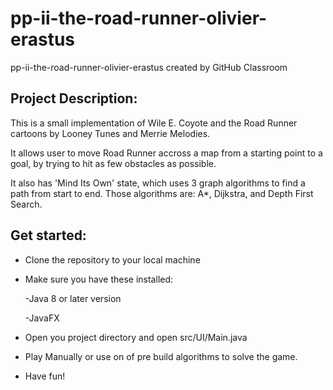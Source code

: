 # pp-ii-the-road-runner-olivier-erastus
pp-ii-the-road-runner-olivier-erastus created by GitHub Classroom

## Project Description: 

This is a small implementation of Wile E. Coyote and the Road Runner cartoons by Looney Tunes and Merrie Melodies.

It allows user to move Road Runner accross a map from a starting point to a goal, by trying to hit as few obstacles as possible.

It also has 'Mind Its Own' state, which uses 3 graph algorithms to find a path from start to end. Those algorithms are: A*, Dijkstra, and Depth First Search.

## Get started:
- Clone the repository to your local machine
- Make sure you have these installed:

  -Java 8 or later version
  
  -JavaFX
  
- Open you project directory and open src/UI/Main.java
- Play Manually or use on of pre build algorithms to solve the game.
- Have fun!
